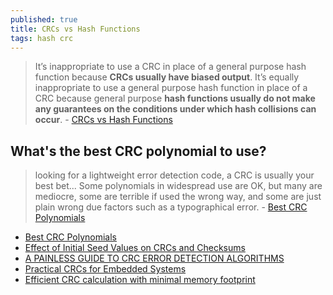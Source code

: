 ```yaml
---
published: true
title: CRCs vs Hash Functions
tags: hash crc
---
```

> It’s inappropriate to use a CRC in place of a general purpose hash function because **CRCs usually have biased output**. It’s equally inappropriate to use a general purpose hash function in place of a CRC because general purpose **hash functions usually do not make any guarantees on the conditions under which hash collisions can occur**. - [CRCs vs Hash Functions](https://eklitzke.org/crcs-vs-hash-functions)

## What's the best CRC polynomial to use?

> looking for a lightweight error detection code, a CRC is usually your best bet... Some polynomials in widespread use are OK, but many are mediocre, some are terrible if used the wrong way, and some are just plain wrong due factors such as a typographical error. - [Best CRC Polynomials](https://betterembsw.blogspot.com/2010/05/whats-best-crc-polynomial-to-use.html)

- [Best CRC Polynomials](http://users.ece.cmu.edu/~koopman/crc/index.html)
- [Effect of Initial Seed Values on CRCs and Checksums](http://checksumcrc.blogspot.com/)
- [A PAINLESS GUIDE TO CRC ERROR DETECTION ALGORITHMS](http://www.zlib.net/crc_v3.txt)
- [Practical CRCs for Embedded Systems](https://www.embeddedrelated.com/showarticle/811.php)
- [Efficient CRC calculation with minimal memory footprint](https://www.embedded.com/efficient-crc-calculation-with-minimal-memory-footprint/)